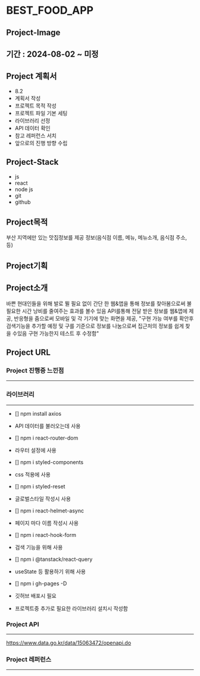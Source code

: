 # BEST_FOOD_APP

## Project-Image

## 기간 : 2024-08-02 ~ 미정

## Project 계획서

- 8.2
- 계획서 작성 
- 프로젝트 목적 작성
- 프로젝트 파일 기본 세팅
- 라이브러리 선정 
- API 데이터 확인 
- 참고 레퍼런스 서치
- 앞으로의 진행 방향 수립





## Project-Stack
- js 
- react
- node js
- git
- github

## Project목적
부산 지역에만 있는 맛집정보를 제공
정보(음식점 이름, 메뉴, 메뉴소개, 음식점 주소, 등) 

## Project기획



## Project소개
바쁜 현대인들을 위해 발로 뛸 필요 없이 간단 한 웹&앱을 통해 정보를 찾아봄으로써 불필요한 시간 낭비를 줄여주는 효과를 볼수 있음 API를통해 전달 받은 정보를 웹&앱에 제공, 반응형을 줌으로써 모바일 및 각 기기에 맞는 화면을 제공, "구현 가능 여부를 확안후 검색기능을 추가할 예정 및 구를 기준으로 정보를 나눔으로써 집근처의 정보를 쉽게 찾을 수있음 구현 가능한지 테스트 후 수정함"

## Project URL

### Project 진행중 느낀점
---



### 라이브러리
---
- [] npm install axios
- API 데이터를 불러오는데 사용

- [] npm i react-router-dom 
- 라우터 설정에 사용

- [] npm i styled-components
- css 적용에 사용

- [] npm i styled-reset
- 글로벌스타일 작성시 사용

- [] npm i react-helmet-async
- 페이지 마다 이름 작성시 사용

- [] npm i react-hook-form
- 검색 기능을 위해 사용

- [] npm i @tanstack/react-query
- useState 등 활용하기 위해 사용

- [] npm i gh-pages -D
- 깃허브 배포시 필요

- 프로젝트중 추가로 필요한 라이브러리 설치시 작성함




### Project API
---
https://www.data.go.kr/data/15063472/openapi.do

### Project 레퍼런스
---
